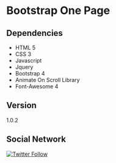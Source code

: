 # Bootstrap One Page

## Dependencies
- HTML 5
- CSS 3
- Javascript
- Jquery
- Bootstrap 4
- Animate On Scroll Library
- Font-Awesome 4

## Version
1.0.2

## Social Network
[![Twitter Follow](https://img.shields.io/twitter/follow/tiaguins.svg?style=social)](https://twitter.com/tiaguins) 